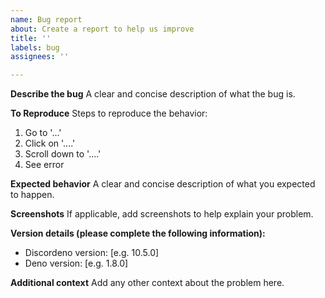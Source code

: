```yaml
---
name: Bug report
about: Create a report to help us improve
title: ''
labels: bug
assignees: ''

---
```


**Describe the bug** A clear and concise description of what the bug is.

**To Reproduce** Steps to reproduce the behavior:

1. Go to '...'
2. Click on '....'
3. Scroll down to '....'
4. See error

**Expected behavior** A clear and concise description of what you expected to
happen.

**Screenshots** If applicable, add screenshots to help explain your problem.

**Version details (please complete the following information):**

- Discordeno version: [e.g. 10.5.0]
- Deno version: [e.g. 1.8.0]

**Additional context** Add any other context about the problem here.
